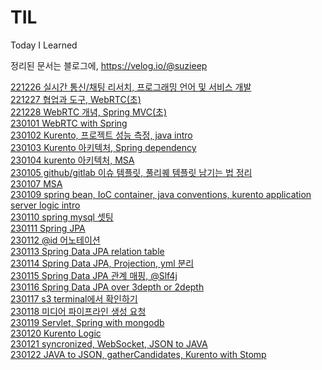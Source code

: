 # TIL

Today I Learned

정리된 문서는 블로그에,
https://velog.io/@suzieep

[221226 실시간 통신/채팅 리서치, 프로그래밍 언어 및 서비스 개발](https://github.com/suzieep/TIL/blob/main/221226.md)
<br/>
[221227 협업과 도구, WebRTC(초)](https://github.com/suzieep/TIL/blob/main/221227.md)
<br/>
[221228 WebRTC 개념, Spring MVC(초)](https://github.com/suzieep/TIL/blob/main/221228.md)
<br/>
[230101 WebRTC with Spring](https://github.com/suzieep/TIL/blob/main/230101.md)
<br/>
[230102 Kurento, 프로젝트 성능 측정, java intro](https://github.com/suzieep/TIL/blob/main/230102.md)
<br/>
[230103 Kurento 아키텍처, Spring dependency](https://github.com/suzieep/TIL/blob/main/230103.md)
<br/>
[230104 kurento 아키텍처, MSA](https://github.com/suzieep/TIL/blob/main/230104.md)
<br/>
[230105 github/gitlab 이슈 템플릿, 풀리퀘 템플릿 남기는 법 정리](https://github.com/suzieep/TIL/blob/main/230105.md)
<br/>
[230107 MSA](https://github.com/suzieep/TIL/blob/main/230107.md)
<br/>
[230109 spring bean, IoC container, java conventions, kurento application server logic intro](https://github.com/suzieep/TIL/blob/main/230109.md)
<br/>
[230110 spring mysql 셋팅](https://github.com/suzieep/TIL/blob/main/230110.md)
<br/>
[230111 Spring JPA](https://github.com/suzieep/TIL/blob/main/230111.md)
<br/>
[230112 @id 어노테이션](https://github.com/suzieep/TIL/blob/main/230112.md)
<br/>
[230113 Spring Data JPA relation table](https://github.com/suzieep/TIL/blob/main/230113.md)
<br/>
[230114 Spring Data JPA, Projection, yml 분리](https://github.com/suzieep/TIL/blob/main/230114.md)
<br/>
[230115 Spring Data JPA 관계 매핑, @Slf4j](https://github.com/suzieep/TIL/blob/main/230115.md)
<br/>
[230116 Spring Data JPA over 3depth or 2depth](https://github.com/suzieep/TIL/blob/main/230116.md)
<br/>
[230117 s3 terminal에서 확인하기](https://github.com/suzieep/TIL/blob/main/230117.md)
<br/>
[230118 미디어 파이프라인 생성 요청](https://github.com/suzieep/TIL/blob/main/230118.md)
<br/>
[230119 Servlet, Spring with mongodb](https://github.com/suzieep/TIL/blob/main/230119.md)
<br/>
[230120 Kurento Logic](https://github.com/suzieep/TIL/blob/main/230120.md)
<br/>
[230121 syncronized, WebSocket, JSON to JAVA](https://github.com/suzieep/TIL/blob/main/230121.md)
<br/>
[230122 JAVA to JSON, gatherCandidates, Kurento with Stomp](https://github.com/suzieep/TIL/blob/main/230122.md)
